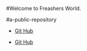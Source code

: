 #Welcome to Freashers World.

#a-public-repository
* [Git Hub](https://github.com/yogesh131jadhav/notes/github.md)

* [Git Hub](https://github.com/yogesh131jadhav/notes/github.md)